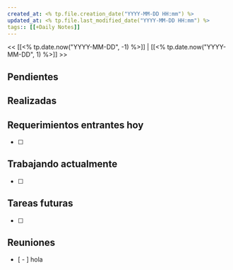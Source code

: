 ```yaml
---
created_at: <% tp.file.creation_date("YYYY-MM-DD HH:mm") %>
updated_at: <% tp.file.last_modified_date("YYYY-MM-DD HH:mm") %>
tags:: [[+Daily Notes]]
---
```


<< [[<% tp.date.now("YYYY-MM-DD", -1) %>]] | [[<% tp.date.now("YYYY-MM-DD", 1) %>]] >>


## Pendientes


## Realizadas

## Requerimientos entrantes hoy
- [ ] 

## Trabajando actualmente
- [ ] 

## Tareas futuras
- [ ] 

## Reuniones
- [  - ] hola
 